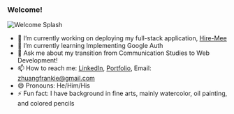 ### Welcome! 
![Welcome Splash](https://personal-fhl.s3-us-west-1.amazonaws.com/Frankie+H.+Liu.gif)
- 🔭 I’m currently working on deploying my full-stack application, [Hire-Mee](https://github.com/hire-mee/hire-mee)
- 🌱 I’m currently learning Implementing Google Auth
- 💬 Ask me about my transition from Communication Studies to Web Development!
- 📫 How to reach me: [LinkedIn](https://www.linkedin.com/in/liufrankie/), [Portfolio](frankiehliu.herokuapp.com), Email: zhuangfrankie@gmail.com
- 😄 Pronouns: He/Him/His
- ⚡ Fun fact: I have background in fine arts, mainly watercolor, oil painting, and colored pencils

